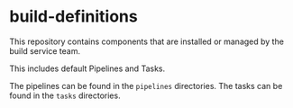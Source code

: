 # build-definitions

This repository contains components that are installed or managed by the build service team.

This includes default Pipelines and Tasks.

The pipelines can be found in the `pipelines` directories. 
The tasks can be found in the `tasks` directories. 

